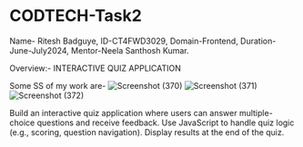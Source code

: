 # CODTECH-Task2

Name- Ritesh Badguye,
ID-CT4FWD3029,
Domain-Frontend,
Duration-June-July2024,
Mentor-Neela Santhosh Kumar. 

Overview:-
INTERACTIVE QUIZ APPLICATION

Some SS of my work are-
![Screenshot (370)](https://github.com/user-attachments/assets/4d23deb5-d299-4314-8f39-fb1293b9261a)
![Screenshot (371)](https://github.com/user-attachments/assets/1ba0975c-d5e9-41bc-909d-b2825c7bda59)
![Screenshot (372)](https://github.com/user-attachments/assets/c48be7d1-cade-47fc-86ba-95ac15db5fe0)


Build an interactive quiz application where users can answer
multiple-choice questions and receive feedback. Use
JavaScript to handle quiz logic (e.g., scoring, question
navigation). Display results at the end of the quiz.
